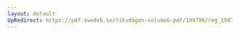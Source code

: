 ```yaml
---
layout: default
UpRedirect: https://pdf.swedeb.se/riksdagen-volumeG-pdf/199798/reg_199798/reg_199798_0455.pdf
---
```

